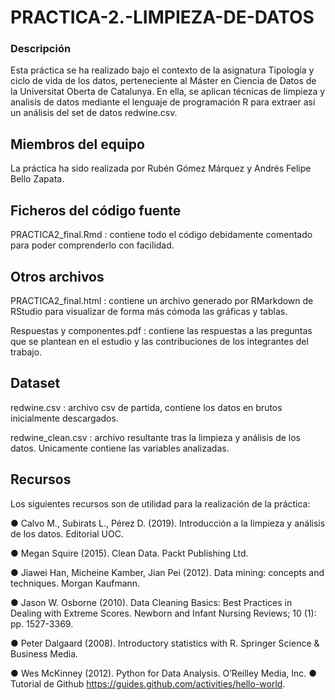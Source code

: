 # PRACTICA-2.-LIMPIEZA-DE-DATOS

### Descripción
Esta práctica se ha realizado bajo el contexto de la asignatura Tipología y ciclo de vida de los datos, perteneciente al Máster en Ciencia de Datos de la Universitat Oberta de Catalunya. En ella, se aplican técnicas de limpieza y analisis de datos mediante el lenguaje de programación R para extraer así un análisis del set de datos redwine.csv.

## Miembros del equipo
La práctica ha sido realizada por Rubén Gómez Márquez y Andrés Felipe Bello Zapata.

## Ficheros del código fuente
PRACTICA2_final.Rmd : contiene todo el código debidamente comentado para poder comprenderlo con facilidad.

## Otros archivos

PRACTICA2_final.html : contiene un archivo generado por RMarkdown de RStudio para visualizar de forma más cómoda las gráficas y tablas.

Respuestas y componentes.pdf : contiene las respuestas a las preguntas que se plantean en el estudio y las contribuciones de los integrantes del trabajo.

## Dataset
redwine.csv : archivo csv de partida, contiene los datos en brutos inicialmente descargados.

redwine_clean.csv : archivo resultante tras la limpieza y análisis de los datos. Unicamente contiene las variables analizadas.

## Recursos
Los siguientes recursos son de utilidad para la realización de la práctica: 

● Calvo M., Subirats L., Pérez D. (2019). Introducción a la limpieza y análisis de los datos. Editorial UOC. 

● Megan Squire (2015). Clean Data. Packt Publishing Ltd. 

● Jiawei Han, Micheine Kamber, Jian Pei (2012). Data mining: concepts and techniques. Morgan Kaufmann. 

● Jason W. Osborne (2010). Data Cleaning Basics: Best Practices in Dealing with Extreme Scores. Newborn and Infant Nursing Reviews; 10 (1): pp. 1527-3369. 

● Peter Dalgaard (2008). Introductory statistics with R. Springer Science & Business Media. 

● Wes McKinney (2012). Python for Data Analysis. O’Reilley Media, Inc. ● Tutorial de Github https://guides.github.com/activities/hello-world.
